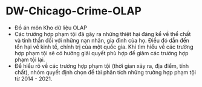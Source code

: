 # DW-Chicago-Crime-OLAP
- Đồ án môn Kho dữ liệu OLAP
- Các trường hợp phạm tội đã gây ra những thiệt hại đáng kể về thể chất và tinh thần đối với những nạn nhân, gia đình của họ. Điều đó dẫn đến tổn hại về kinh tế, chính trị của một quốc gia. Khi tìm hiểu về các trường hợp phạm tội sẽ có hướng giải quyết phù hợp để giảm các trường hợp phạm tội lại.
- Để hiểu rõ về các trường hợp phạm tội (thời gian xảy ra, địa điểm, tính chất), nhóm quyết định chọn đề tài phân tích những trường hợp phạm tội từ 2014 - 2021.
